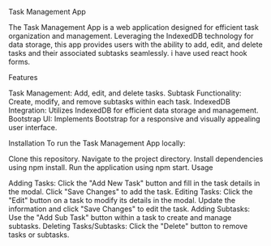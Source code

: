 
Task Management App

The Task Management App is a web application designed for efficient task organization and management. Leveraging the IndexedDB technology for data storage, this app provides users with the ability to add, edit, and delete tasks and their associated subtasks seamlessly. i have used react hook forms.

Features

Task Management: Add, edit, and delete tasks.
Subtask Functionality: Create, modify, and remove subtasks within each task.
IndexedDB Integration: Utilizes IndexedDB for efficient data storage and management.
Bootstrap UI: Implements Bootstrap for a responsive and visually appealing user interface.

Installation
To run the Task Management App locally:

Clone this repository.
Navigate to the project directory.
Install dependencies using npm install.
Run the application using npm start.
Usage

Adding Tasks: Click the "Add New Task" button and fill in the task details in the modal. Click "Save Changes" to add the task.
Editing Tasks: Click the "Edit" button on a task to modify its details in the modal. Update the information and click "Save Changes" to edit the task.
Adding Subtasks: Use the "Add Sub Task" button within a task to create and manage subtasks.
Deleting Tasks/Subtasks: Click the "Delete" button to remove tasks or subtasks.
